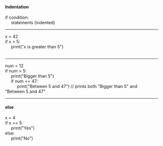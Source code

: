 #### Indentation

if condition:  
&nbsp;&nbsp;&nbsp;&nbsp; statements (indented)
<br>
<hr>

x = 42  
if x > 5:  
&nbsp;&nbsp;&nbsp;&nbsp; print("x is greater than 5")  
<br>
<hr>

num = 12  
if num > 5:  
&nbsp;&nbsp;&nbsp;&nbsp; print("Bigger than 5")  
&nbsp;&nbsp;&nbsp;&nbsp; if num <= 47:  
&nbsp;&nbsp;&nbsp;&nbsp; &nbsp;&nbsp;&nbsp;&nbsp; print("Between 5 and 47")
// prints both "Bigger than 5" and "Between 5 and 47"
<br>
<hr>

#### else

x = 4  
if x == 5:  
&nbsp;&nbsp;&nbsp;&nbsp; print("Yes")  
else:  
&nbsp;&nbsp;&nbsp;&nbsp; print("No")  

